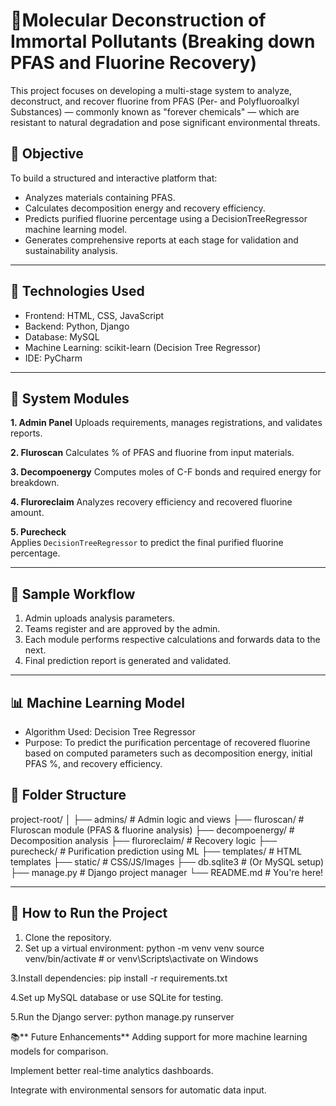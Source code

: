 # 🔬Molecular Deconstruction of Immortal Pollutants (Breaking down PFAS and Fluorine Recovery) 

This project focuses on developing a multi-stage system to analyze, deconstruct, and recover fluorine from PFAS (Per- and Polyfluoroalkyl Substances) — commonly known as "forever chemicals" — which are resistant to natural degradation and pose significant environmental threats.

## 📌 Objective

To build a structured and interactive platform that:

- Analyzes materials containing PFAS.
- Calculates decomposition energy and recovery efficiency.
- Predicts purified fluorine percentage using a DecisionTreeRegressor machine learning model.
- Generates comprehensive reports at each stage for validation and sustainability analysis.

---

## 🚀 Technologies Used

- Frontend: HTML, CSS, JavaScript
- Backend: Python, Django
- Database: MySQL
- Machine Learning: scikit-learn (Decision Tree Regressor)
- IDE: PyCharm

---

## 🧠 System Modules

**1. Admin Panel** 
   Uploads requirements, manages registrations, and validates reports.

**2. Fluroscan**
   Calculates % of PFAS and fluorine from input materials.

**3. Decompoenergy**
   Computes moles of C-F bonds and required energy for breakdown.

**4. Fluroreclaim** 
   Analyzes recovery efficiency and recovered fluorine amount.

**5. Purecheck**  
   Applies `DecisionTreeRegressor` to predict the final purified fluorine percentage.

---

## 🔎 Sample Workflow

1. Admin uploads analysis parameters.
2. Teams register and are approved by the admin.
3. Each module performs respective calculations and forwards data to the next.
4. Final prediction report is generated and validated.

---

## 📊 Machine Learning Model

- Algorithm Used: Decision Tree Regressor
- Purpose: To predict the purification percentage of recovered fluorine based on computed parameters such as decomposition energy, initial PFAS %, and recovery efficiency.


## 📁 Folder Structure

project-root/
│
├── admins/ # Admin logic and views
├── fluroscan/ # Fluroscan module (PFAS & fluorine analysis)
├── decompoenergy/ # Decomposition analysis
├── fluroreclaim/ # Recovery logic
├── purecheck/ # Purification prediction using ML
├── templates/ # HTML templates
├── static/ # CSS/JS/Images
├── db.sqlite3 # (Or MySQL setup)
├── manage.py # Django project manager
└── README.md # You're here!

---

## 📌 How to Run the Project

1. Clone the repository.
2. Set up a virtual environment:
   python -m venv venv
   source venv/bin/activate  # or venv\Scripts\activate on Windows
   
3.Install dependencies:
pip install -r requirements.txt

4.Set up MySQL database or use SQLite for testing.

5.Run the Django server:
python manage.py runserver

📚** Future Enhancements**
Adding support for more machine learning models for comparison.

Implement better real-time analytics dashboards.

Integrate with environmental sensors for automatic data input.
